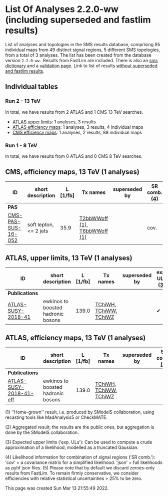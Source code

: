 # List Of Analyses 2.2.0-ww (including superseded and fastlim results)
List of analyses and topologies in the SMS results database, comprising 95 individual maps from 49 distinct signal regions, 5 different SMS topologies, from a total of 3 analyses.
The list has been created from the database version `2.2.0-ww.`
Results from FastLim are included. There is also an  [sms dictionary](SmsDictionary220-ww) and a [validation page](Validation220-ww).
Link to list of results [without superseded and fastlim results](ListOfAnalyses220-ww).

## Individual tables

### Run 2 - 13 TeV
In total, we have results from 2 ATLAS and 1 CMS 13 TeV searches.
 * [ATLAS upper limits](#ATLASupperlimits13): 1  analyses, 3 results
 * [ATLAS efficiency maps](#ATLASefficiencymaps13): 1  analyses, 3 results, 4 individual maps
 * [CMS efficiency maps](#CMSefficiencymaps13): 1  analyses, 2 results, 88 individual maps

### Run 1 - 8 TeV
In total, we have results from 0 ATLAS and 0 CMS 8 TeV searches.

<a name="CMSefficiencymaps13"></a>
## CMS, efficiency maps, 13 TeV (1 analyses)

| **ID** | **short description** | **L [1/fb]** | **Tx names** | **superseded by** | **SR comb. [(4)](#A4)** |
|--------|-----------------------|--------------|--------------|-------------------|-------------------------|
| **PAS** | | | | | |
| [CMS-PAS-SUS-16-052](http://cms-results.web.cern.ch/cms-results/public-results/preliminary-results/SUS-16-052/index.html)<a name="CMS-PAS-SUS-16-052-eff"></a> | soft lepton, <= 2 jets | 35.9 | [T2bbWWoff](SmsDictionary220-ww+superseded#T2bbWWoff) [(1)](#A1), [T6bbWWoff](SmsDictionary220-ww+superseded#T6bbWWoff) [(1)](#A1) | | cov. |

<a name="ATLASupperlimits13"></a>
## ATLAS, upper limits, 13 TeV (1 analyses)

| **ID** | **short description** | **L [1/fb]** | **Tx names** | **superseded by** | **exp. ULs [(3)](#A3)** |
|--------|-----------------------|--------------|--------------|-------------------|-------------------------|
| **Publications** | | | | | |
| [ATLAS-SUSY-2018-41](https://atlas.web.cern.ch/Atlas/GROUPS/PHYSICS/PAPERS/SUSY-2018-41/)<a name="ATLAS-SUSY-2018-41"></a> | ewkinos to boosted hadronic bosons | 139.0 | [TChiWH](SmsDictionary220-ww+superseded#TChiWH), [TChiWW](SmsDictionary220-ww+superseded#TChiWW), [TChiWZ](SmsDictionary220-ww+superseded#TChiWZ) | | &#10004; |

<a name="ATLASefficiencymaps13"></a>
## ATLAS, efficiency maps, 13 TeV (1 analyses)

| **ID** | **short description** | **L [1/fb]** | **Tx names** | **superseded by** | **SR comb. [(4)](#A4)** |
|--------|-----------------------|--------------|--------------|-------------------|-------------------------|
| **Publications** | | | | | |
| [ATLAS-SUSY-2018-41-eff](https://atlas.web.cern.ch/Atlas/GROUPS/PHYSICS/PAPERS/SUSY-2018-41/)<a name="ATLAS-SUSY-2018-41-eff-eff"></a> | ewkinos to boosted hadronic bosons | 139.0 | [TChiWH](SmsDictionary220-ww+superseded#TChiWH), [TChiWW](SmsDictionary220-ww+superseded#TChiWW), [TChiWZ](SmsDictionary220-ww+superseded#TChiWZ) | |  |


<a name='A1'>(1)</a> ''Home-grown'' result, i.e. produced by SModelS collaboration, using recasting tools like MadAnalysis5 or CheckMATE.

<a name='A2'>(2)</a> Aggregated result; the results are the public ones, but aggregation is done by the SModelS collaboration.

<a name='A3'>(3)</a> Expected upper limits ('exp. ULs'): Can be used to compute a crude approximation of a likelihood, modelled as a truncated Gaussian.

<a name='A4'>(4)</a> Likelihood information for combination of signal regions ('SR comb.'): 'cov' = a covariance matrix for a simplified likelihood. 'json' = full likelihoods as pyhf json files.
<a name='A5'>(5)</a> Please note that by default we discard zeroes-only results from FastLim. To remain firmly conservative, we consider efficiencies with relative statistical uncertainties > 25% to be zero.


This page was created Sun Mar 13 21:55:49 2022.
